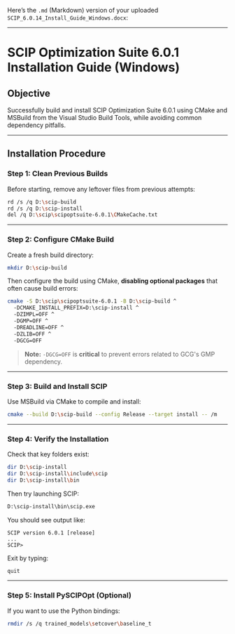 Here’s the `.md` (Markdown) version of your uploaded `SCIP_6.0.14_Install_Guide_Windows.docx`: 

---

# SCIP Optimization Suite 6.0.1 Installation Guide (Windows)

##  Objective

Successfully build and install SCIP Optimization Suite 6.0.1 using CMake and MSBuild from the Visual Studio Build Tools, while avoiding common dependency pitfalls.

---

##  Installation Procedure

###  Step 1: Clean Previous Builds

Before starting, remove any leftover files from previous attempts:

```bash
rd /s /q D:\scip-build
rd /s /q D:\scip-install
del /q D:\scip\scipoptsuite-6.0.1\CMakeCache.txt
```

---

###  Step 2: Configure CMake Build

Create a fresh build directory:

```bash
mkdir D:\scip-build
```

Then configure the build using CMake, **disabling optional packages** that often cause build errors:

```bash
cmake -S D:\scip\scipoptsuite-6.0.1 -B D:\scip-build ^
  -DCMAKE_INSTALL_PREFIX=D:\scip-install ^
  -DZIMPL=OFF ^
  -DGMP=OFF ^
  -DREADLINE=OFF ^
  -DZLIB=OFF ^
  -DGCG=OFF
```

>  **Note:** `-DGCG=OFF` is **critical** to prevent errors related to GCG's GMP dependency.

---

###  Step 3: Build and Install SCIP

Use MSBuild via CMake to compile and install:

```bash
cmake --build D:\scip-build --config Release --target install -- /m
```

---

###  Step 4: Verify the Installation

Check that key folders exist:

```bash
dir D:\scip-install
dir D:\scip-install\include\scip
dir D:\scip-install\bin
```

Then try launching SCIP:

```bash
D:\scip-install\bin\scip.exe
```

You should see output like:

```
SCIP version 6.0.1 [release]
...
SCIP>
```

Exit by typing:

```bash
quit
```

---

###  Step 5: Install PySCIPOpt (Optional)

If you want to use the Python bindings:

```bash
rmdir /s /q trained_models\setcover\baseline_t